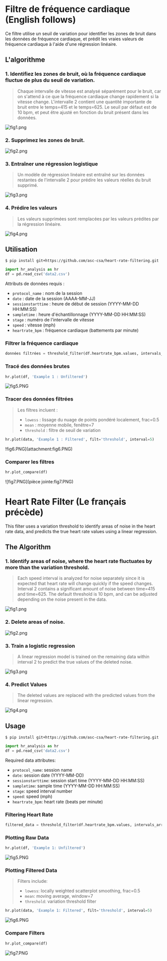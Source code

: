 # Filtre de fréquence cardiaque (English follows)

Ce filtre utilise un seuil de variation pour identifier les zones de bruit dans les données de fréquence cardiaque, et prédit les vraies valeurs de fréquence cardiaque à l'aide d'une régression linéaire.

## L'algorithme

### 1. Identifiez les zones de bruit, où la fréquence cardiaque fluctue de plus du seuil de variation.

> Chaque intervalle de vitesse est analysé séparément pour le bruit, car on s'attend à ce que la fréquence cardiaque change rapidement si la vitesse change.  L'intervalle 2 contient une quantité importante de bruit entre le temps=415 et le temps=625. Le seuil par défaut est de 10 bpm, et peut être ajusté en fonction du bruit présent dans les données.

![fig1.png](attachment:fig1.png)

### 2. Supprimez les zones de bruit.

![fig2.png](attachment:fig2.png)

### 3. Entraîner une régression logistique

> Un modèle de régression linéaire est entraîné sur les données restantes de l'intervalle 2 pour prédire les valeurs réelles du bruit supprimé.

![fig3.png](attachment:fig3.png)

### 4. Prédire les valeurs

> Les valeurs supprimées sont remplacées par les valeurs prédites par la régression linéaire.

![fig4.png](attachment:fig4.png)

## Utilisation

```
$ pip install git+https://github.com/asc-csa/heart-rate-filtering.git
```

```python
import hr_analysis as hr
df = pd.read_csv('data2.csv')
```

Attributs de données requis :
* `protocol_name` : nom de la session
* `date` : date de la session (AAAA-MM-JJ)
* `sessionstarttime` : heure de début de session (YYYY-MM-DD HH:MM:SS)
* `sampletime` : heure d'échantillonnage (YYYY-MM-DD HH:MM:SS)
* `stage` : numéro de l'intervalle de vitesse
* `speed` : vitesse (mph)
* `heartrate_bpm` : fréquence cardiaque (battements par minute)

### Filtrer la fréquence cardiaque

```python
données filtrées = threshold_filter(df.heartrate_bpm.values, intervals_array=df.stage, threshold=5)
```

### Tracé des données brutes

```python
hr.plot(df, 'Example 1 : Unfiltered')
```

![fig5.PNG](attachment:fig5.PNG)

### Tracer des données filtrées

> Les filtres incluent :
> * `lowess` : lissage du nuage de points pondéré localement, frac=0.5
> * `mean` : moyenne mobile, fenêtre=7
> * `threshold` : filtre de seuil de variation

```python
hr.plot(data, 'Example 1 : Filtered', filt='threshold', interval=5)
```

!fig6.PNG](attachment:fig6.PNG)

### Comparer les filtres

```python
hr.plot_compare(df)
```

![fig7.PNG](pièce jointe:fig7.PNG)



# Heart Rate Filter (Le français précède)

This filter uses a variation threshold to identify areas of noise in the heart rate data, and predicts the true heart rate values using a linear regression.

## The Algorithm

### 1. Identify areas of noise, where the heart rate fluctuates by more than the variation threshold.

> Each speed interval is analyzed for noise separately since it is expected that heart rate will change quickly if the speed changes.  Interval 2 contains a significant amount of noise between time=415 and time=625. The default threshold is 10 bpm, and can be adjusted depending on the noise present in the data.

![fig1.png](attachment:fig1.png)

### 2. Delete areas of noise.

![fig2.png](attachment:fig2.png)

### 3. Train a logistic regression

> A linear regression model is trained on the remaining data within interval 2 to predict the true values of the deleted noise.

![fig3.png](attachment:fig3.png)

### 4. Predict Values

> The deleted values are replaced with the predicted values from the linear regression.

![fig4.png](attachment:fig4.png)

## Usage
```
$ pip install git+https://github.com/asc-csa/heart-rate-filtering.git
```

```python
import hr_analysis as hr
df = pd.read_csv('data2.csv')
```

Required data attributes:
* `protocol_name`: session name
* `date`: session date  (YYYY-MM-DD)
* `sessionstarttime`: session start time (YYYY-MM-DD HH:MM:SS)
* `sampletime`: sample time (YYYY-MM-DD HH:MM:SS)
* `stage`: speed interval number
* `speed`: speed (mph)
* `heartrate_bpm`: heart rate (beats per minute)

### Filtering Heart Rate

```python
filtered_data = threshold_filter(df.heartrate_bpm.values, intervals_array=df.stage, threshold=5)
```

### Plotting Raw Data

```python
hr.plot(df, 'Example 1: Unfiltered')
```

![fig5.PNG](attachment:fig5.PNG)

### Plotting Filtered Data

> Filters include:
> * `lowess`: locally weighted scatterplot smoothing, frac=0.5
> * `mean`: moving average, window=7
> * `threshold`: variation threshold filter

```python
hr.plot(data, 'Example 1: Filtered', filt='threshold', interval=5)
```

![fig6.PNG](attachment:fig6.PNG)

### Compare Filters

```python
hr.plot_compare(df)
```

![fig7.PNG](attachment:fig7.PNG)
